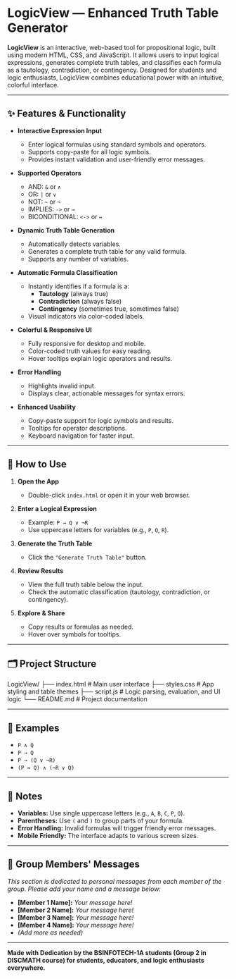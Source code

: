 # LogicView — Enhanced Truth Table Generator

**LogicView** is an interactive, web-based tool for propositional logic, built using modern HTML, CSS, and JavaScript. It allows users to input logical expressions, generates complete truth tables, and classifies each formula as a tautology, contradiction, or contingency. Designed for students and logic enthusiasts, LogicView combines educational power with an intuitive, colorful interface.

---

## ✨ Features & Functionality

- **Interactive Expression Input**
  - Enter logical formulas using standard symbols and operators.
  - Supports copy-paste for all logic symbols.
  - Provides instant validation and user-friendly error messages.

- **Supported Operators**
  - AND: `&` or `∧`
  - OR: `|` or `∨`
  - NOT: `~` or `¬`
  - IMPLIES: `->` or `→`
  - BICONDITIONAL: `<->` or `↔`

- **Dynamic Truth Table Generation**
  - Automatically detects variables.
  - Generates a complete truth table for any valid formula.
  - Supports any number of variables.

- **Automatic Formula Classification**
  - Instantly identifies if a formula is a:
    - **Tautology** (always true)
    - **Contradiction** (always false)
    - **Contingency** (sometimes true, sometimes false)
  - Visual indicators via color-coded labels.

- **Colorful & Responsive UI**
  - Fully responsive for desktop and mobile.
  - Color-coded truth values for easy reading.
  - Hover tooltips explain logic operators and results.

- **Error Handling**
  - Highlights invalid input.
  - Displays clear, actionable messages for syntax errors.

- **Enhanced Usability**
  - Copy-paste support for logic symbols and results.
  - Tooltips for operator descriptions.
  - Keyboard navigation for faster input.

---

## 🚀 How to Use

1. **Open the App**
    - Double-click `index.html` or open it in your web browser.

2. **Enter a Logical Expression**
    - Example: `P → Q ∨ ¬R`
    - Use uppercase letters for variables (e.g., `P`, `Q`, `R`).

3. **Generate the Truth Table**
    - Click the `"Generate Truth Table"` button.

4. **Review Results**
    - View the full truth table below the input.
    - Check the automatic classification (tautology, contradiction, or contingency).

5. **Explore & Share**
    - Copy results or formulas as needed.
    - Hover over symbols for tooltips.

---

## 🗂️ Project Structure

LogicView/ 
├── index.html # Main user interface 
├── styles.css # App styling and table themes 
├── script.js # Logic parsing, evaluation, and UI logic 
└── README.md # Project documentation

---

## 🧪 Examples

- `P ∧ Q`
- `P → Q`
- `P → (Q ∨ ¬R)`
- `(P ↔ Q) ∧ (¬R ∨ Q)`

---

## 📝 Notes

- **Variables:** Use single uppercase letters (e.g., `A`, `B`, `C`, `P`, `Q`).
- **Parentheses:** Use `(` and `)` to group parts of your formula.
- **Error Handling:** Invalid formulas will trigger friendly error messages.
- **Mobile Friendly:** The interface adapts to various screen sizes.

---

## 💬 Group Members' Messages

_This section is dedicated to personal messages from each member of the group. Please add your name and a message below:_

- **[Member 1 Name]:** _Your message here!_
- **[Member 2 Name]:** _Your message here!_
- **[Member 3 Name]:** _Your message here!_
- **[Member 4 Name]:** _Your message here!_
- _(Add more as needed)_

---

**Made with Dedication by the BSINFOTECH-1A students (Group 2 in DISCMATH course) for students, educators, and logic enthusiasts everywhere.**
